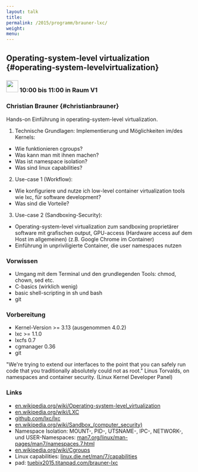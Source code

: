 ```yaml
---
layout: talk
title:
permalink: /2015/programm/brauner-lxc/
weight: 
menu:
---
```

## Operating-system-level virtualization {#operating-system-levelvirtualization}

### <img height = "32" src="../../../images/talk.svg"> 10:00 bis 11:00 in Raum V1

### Christian Brauner {#christianbrauner}

Hands-on Einführung in operating-system-level virtualization.

1. Technische Grundlagen: Implementierung und Möglichkeiten im/des Kernels:
  - Wie funktionieren cgroups?
  - Was kann man mit ihnen machen?
  - Was ist namespace isolation?
  - Was sind linux capabilities?

2. Use-case 1 (Workflow):
  - Wie konfiguriere und nutze ich low-level container virtualization tools wie lxc, für software development?
  - Was sind die Vorteile?

3. Use-case 2 (Sandboxing-Security):
  - Operating-system-level virtualization zum sandboxing proprietärer software mit grafischen output, GPU-access (Hardware access auf dem Host im allgemeinen) (z.B. Google Chrome im Container)
  - Einführung in unpriviligierte Container, die user namespaces nutzen

### Vorwissen 

- Umgang mit dem Terminal und den grundlegenden Tools: chmod, chown, sed etc.
- C-basics (wirklich wenig)
- basic shell-scripting in sh und bash
- git

### Vorbereitung

- Kernel-Version >= 3.13 (ausgenommen 4.0.2)
- lxc >= 1.1.0
- lxcfs 0.7
- cgmanager 0.36
- git

 "We're trying to extend our interfaces to the point that you can safely run
 code that you traditionally absolutely could not as root."
Linus Torvalds, on namespaces and container security. (Linux Kernel Developer Panel)

### Links

- <a href="https://en.wikipedia.org/wiki/Operating-system-level_virtualization" target="_blank">en.wikipedia.org/wiki/Operating-system-level_virtualization</a>
- <a href="https://en.wikipedia.org/wiki/LXC" target="_blank">en.wikipedia.org/wiki/LXC</a>
- <a href="https://github.com/lxc/lxc" target="_blank">github.com/lxc/lxc</a>
- <a href="https://en.wikipedia.org/wiki/Sandbox_%28computer_security%29" target="_blank">en.wikipedia.org/wiki/Sandbox_(computer_security)</a>
- Namespace Isolation: MOUNT-, PID-, UTSNAME-, IPC-, NETWORK-, und USER-Namespaces: <a href="http://man7.org/linux/man-pages/man7/namespaces.7.html" target="_blank">man7.org/linux/man-pages/man7/namespaces.7.html</a>
- <a href="https://en.wikipedia.org/wiki/Cgroups" target="_blank">en.wikipedia.org/wiki/Cgroups</a>
- Linux capabilities: <a href="http://linux.die.net/man/7/capabilities" target="_blank">linux.die.net/man/7/capabilities</a>
- pad: <a href="https://tuebix2015.titanpad.com/brauner-lxc" target="_blank">tuebix2015.titanpad.com/brauner-lxc</a>
